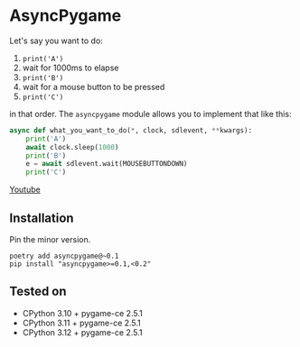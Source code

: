 # AsyncPygame

Let's say you want to do:

1. `print('A')`
1. wait for 1000ms to elapse
1. `print('B')`
1. wait for a mouse button to be pressed
1. `print('C')`

in that order.
The `asyncpygame` module allows you to implement that like this:

```python
async def what_you_want_to_do(*, clock, sdlevent, **kwargs):
    print('A')
    await clock.sleep(1000)
    print('B')
    e = await sdlevent.wait(MOUSEBUTTONDOWN)
    print('C')
```

[Youtube](https://youtu.be/kvy0_aVUFLM)


## Installation

Pin the minor version.

```text
poetry add asyncpygame@~0.1
pip install "asyncpygame>=0.1,<0.2"
```


## Tested on

- CPython 3.10 + pygame-ce 2.5.1
- CPython 3.11 + pygame-ce 2.5.1
- CPython 3.12 + pygame-ce 2.5.1


